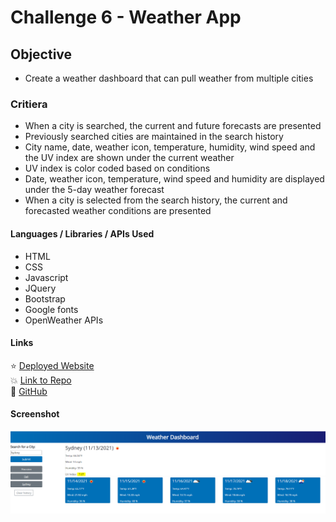 # Challenge 6 - Weather App

## Objective

* Create a weather dashboard that can pull weather from multiple cities

### Critiera

* When a city is searched, the current and future forecasts are presented
* Previously searched cities are maintained in the search history
* City name, date, weather icon, temperature, humidity, wind speed and the UV index are shown under the current weather
* UV index is color coded based on conditions
* Date, weather icon, temperature, wind speed and humidity are displayed under the 5-day weather forecast
* When a city is selected from the search history, the current and forecasted weather conditions are presented

#### Languages / Libraries / APIs Used

* HTML
* CSS
* Javascript
* JQuery
* Bootstrap
* Google fonts
* OpenWeather APIs

#### Links
:star: [Deployed Website](https://rpb543.github.io/awesome-weather-app/)\
:boom: [Link to Repo](https://github.com/RPB543/awesome-weather-app)\
:dizzy: [GitHub](https://github.com/RPB543)


#### Screenshot

![screenshot](screenshot.PNG)